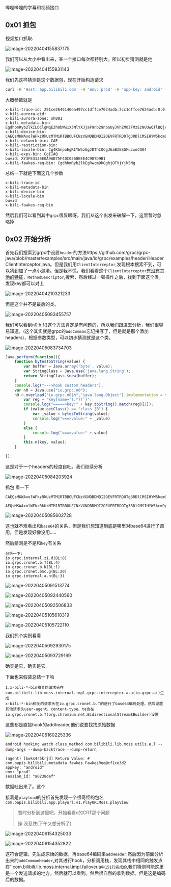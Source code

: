 哔哩哔哩的字幕和视频接口

## 0x01 抓包

视频接口抓取:

![image-20220404155837175](https://img.dem0dem0.top/images/image-20220404155837175.png)

我们可以从大小中看出来，某一个接口每次都特别大。所以初步猜测就是他

![image-20220404155931143](https://img.dem0dem0.top/images/image-20220404155931143.png)

我们先这样猜测是这个数据包，现在开始构造请求

```bash
curl -H 'Host: app.bilibili.com' -H 'env: prod' -H 'app-key: android' -H 'user-agent: Dalvik/2.1.0 (Linux; U; Android 8.1.0; Nexus 5X Build/OPM7.181205.001) 6.66.0 os/android model/Nexus 5X mobi_app/android build/6660400 channel/html5_search_google innerVer/6660400 osVer/8.1.0 network/2' -H 'x-bili-trace-id: 291ce2646146ea497cc1dffce7624adb:7cc1dffce7624adb:0:0' -H 'x-bili-aurora-eid: ' -H 'x-bili-aurora-zone: sh001' -H 'x-bili-metadata-bin: EgdhbmRyb2lkILDClgMqE2h0bWw1X3NlYXJjaF9nb29nbGUyJVhZM0ZFMzEzNUUwQTlBQjc1RjQwQzAyNjhFRUU0Qzk4N0Q5QjE6B2FuZHJvaWQ' -H 'x-bili-device-bin: CAEQsMKWAxolWFkzRkUzMTM1RTBBOUFCNzVGNDBDMDI2OEVFRTRDOTg3RDlCMSIHYW5kcm9pZCoHYW5kcm9pZDoTaHRtbDVfc2VhcmNoX2dvb2dsZUIGZ29vZ2xlSghOZXh1cyA1WFIFOC4xLjBaQGQ4MWI4Y2U5YjkxYTQwNzViNTE0Y2UzMzRkMTRkY2MyMjAyMjA0MDQxNTMyMTMzZTg5OTFkNGMyZTA2NWFmM2ZiQGQ4MWI4Y2U5YjkxYTQwNzViNTE0Y2UzMzRkMTRkY2MyMjAyMjA0MDQxNTMyMTMzZTg5OTFkNGMyZTA2NWFmM2ZqBjYuNjYuMHJAZDgxYjhjZTliOTFhNDA3NWI1MTRjZTMzNGQxNGRjYzIyMDIyMDQwNDE1MzIxMzNlODk5MWQ0YzJlMDY1YWYzZnj9vaqSBg' -H 'x-bili-network-bin: CAE' -H 'x-bili-restriction-bin: ' -H 'x-bili-locale-bin: Cg4KAnpoEgRIYW5zGgJDThIOCgJ6aBIESGFucxoCQ04' -H 'x-bili-exps-bin: CgIIAQ' -H 'buvid: XY3FE3135E0A9AB75F40C0268EEE4C987D9B1' -H 'x-bili-fawkes-req-bin: CgdhbmRyb2lkEgRwcm9kGghjOTVjYjk5Ng' -H 'bili-bridge-engine: cronet' -H 'content-type: application/grpc' --data-binary "
```

大概参数就是

```
x-bili-trace-id: 291ce2646146ea497cc1dffce7624adb:7cc1dffce7624adb:0:0
x-bili-aurora-eid:
x-bili-aurora-zone: sh001
x-bili-metadata-bin: EgdhbmRyb2lkILDClgMqE2h0bWw1X3NlYXJjaF9nb29nbGUyJVhZM0ZFMzEzNUUwQTlBQjc1RjQwQzAyNjhFRUU0Qzk4N0Q5QjE6B2FuZHJvaWQ
x-bili-device-bin: CAEQsMKWAxolWFkzRkUzMTM1RTBBOUFCNzVGNDBDMDI2OEVFRTRDOTg3RDlCMSIHYW5kcm9pZCoHYW5kcm9pZDoTaHRtbDVfc2VhcmNoX2dvb2dsZUIGZ29vZ2xlSghOZXh1cyA1WFIFOC4xLjBaQGQ4MWI4Y2U5YjkxYTQwNzViNTE0Y2UzMzRkMTRkY2MyMjAyMjA0MDQxNTMyMTMzZTg5OTFkNGMyZTA2NWFmM2ZiQGQ4MWI4Y2U5YjkxYTQwNzViNTE0Y2UzMzRkMTRkY2MyMjAyMjA0MDQxNTMyMTMzZTg5OTFkNGMyZTA2NWFmM2ZqBjYuNjYuMHJAZDgxYjhjZTliOTFhNDA3NWI1MTRjZTMzNGQxNGRjYzIyMDIyMDQwNDE1MzIxMzNlODk5MWQ0YzJlMDY1YWYzZnj9vaqSBg
x-bili-network-bin: CAE
x-bili-restriction-bin:
x-bili-locale-bin: Cg4KAnpoEgRIYW5zGgJDThIOCgJ6aBIESGFucxoCQ04
x-bili-exps-bin: CgIIAQ
buvid: XY3FE3135E0A9AB75F40C0268EEE4C987D9B1
x-bili-fawkes-req-bin: CgdhbmRyb2lkEgRwcm9kGghjOTVjYjk5Ng
```

总结一下就是下面这几个参数

```
x-bili-trace-id
x-bili-metadata-bin
x-bili-device-bin
x-bili-locale-bin
buvid
x-bili-fawkes-req-bin
```

然后我们可以看到其中`grpc`很显眼呀，我们从这个出发来破解一下，这里暂时忽略掉.

## 0x02 开始分析

首先我们搜索到grpc中设置`header`的方法https://github.com/grpc/grpc-java/blob/master/examples/src/main/java/io/grpc/examples/header/HeaderClientInterceptor.java。但是我们用`ClientInterceptor`,发现根本搜索不到，可以猜到加了一点小混淆。但是我不慌，我们看看这个`ClientInterceptor`[有没有其他的特征](https://github.com/grpc/grpc-java/blob/1ab7a6dd0fa03d2e7be049baf977f67ba358aae5/api/src/main/java/io/grpc/ClientInterceptor.java#L42)，`MethodDescriptor`,搜索，然后经过一顿操作之后，找到下面这个类，发现key都可以对上

![image-20220404210321233](https://img.dem0dem0.top/images/image-20220404210321233.png)

但是这个并不是最后的类。

![image-20220405083455757](https://img.dem0dem0.top/images/image-20220405083455757.png)

我们可以看到n0.h.f()这个方法肯定是有问题的，所以我们跟进去分析，我们很容易知道，(这个其实就是grpc的`addComman`忘记拼写了，但是就是那个添加headers)，根据参数类型，可以初步猜测就是这个类。

![image-20220405083734703](https://img.dem0dem0.top/images/image-20220405083734703.png)

```js
Java.perform(function(){
    function bytesToString(value) {
        var buffer = Java.array('byte', value);
        var StringClass = Java.use('java.lang.String');
        return StringClass.$new(buffer);
    }
    console.log("--->hook custom headers");
    var n0 = Java.use("io.grpc.n0");
    n0.n.overload("io.grpc.n0$h","java.lang.Object").implementation = function (key, value) {
        var reg = "Key{name='(.*?)'}";
        console.log("=====>key:" + key.toString().match(reg)[1]);
        if (value.getClass() == "class [B") {
            var _value = bytesToString(value);
            console.log("===>value:" + _value)
        }
        else {
            console.log("===>value:" + value)
        }
        this.n(key, value);
    }

});
```

这是对于一个headers的轻度自吐。我们继续分析

![image-20220405084203924](https://img.dem0dem0.top/images/image-20220405084203924.png)

抓包 看一下

```
CAEQsMKWAxolWFkzRkUzMTM1RTBBOUFCNzVGNDBDMDI2OEVFRTRDOTg3RDlCMSIHYW5kcm9pZCoHYW5kcm9pZDoTaHRtbDVfc2VhcmNoX2dvb2dsZUIGZ29vZ2xlSghOZXh1cyA1WFIFOC4xLjBaQGQ4MWI4Y2U5YjkxYTQwNzViNTE0Y2UzMzRkMTRkY2MyMjAyMjA0MDQxNTMyMTMzZTg5OTFkNGMyZTA2NWFmM2ZiQGQ4MWI4Y2U5YjkxYTQwNzViNTE0Y2UzMzRkMTRkY2MyMjAyMjA0MDQxNTMyMTMzZTg5OTFkNGMyZTA2NWFmM2ZqBjYuNjYuMHJAZDgxYjhjZTliOTFhNDA3NWI1MTRjZTMzNGQxNGRjYzIyMDIyMDQwNDE1MzIxMzNlODk5MWQ0YzJlMDY1YWYzZnj9vaqSBg
```

```
AEQsMKWAxolWFkzRkUzMTM1RTBBOUFCNzVGNDBDMDI2OEVFRTRDOTg3RDlCMSIHYW5kcm9pZCoHYW5kcm9pZDoTaHRtbDVfc2VhcmNoX2dvb2dsZUIGZ29vZ2xlSghOZXh1cyA1WFIFOC4xLjBaQGQ4MWI4Y2U5YjkxYTQwNzViNTE0Y2UzMzRkMTRkY2MyMjAyMjA0MDQxNTMyMTMzZTg5OTFkNGMyZTA2NWFmM2ZiQGQ4MWI4Y2U5YjkxYTQwNzViNTE0Y2UzMzRkMTRkY2MyMjAyMjA0MDQxNTMyMTMzZTg5OTFkNGMyZTA2NWFmM2ZqBjYuNjYuMHJAZDgxYjhjZTliOTFhNDA3NWI1MTRjZTMzNGQxNGRjYzIyMDIyMDQwNDE1MzIxMzNlODk5MWQ0YzJlMDY1YWYzZnj9vaqSBg
```

![image-20220405085602728](https://img.dem0dem0.top/images/image-20220405085602728.png)

这也就不难看出和`base64`的关系，但是我们想知道到底是哪里对base64进行了调用，但是发现好像没用.....

然后猜测是不是和`key`有关系

```
分析一下:
io.grpc.internal.z1.d(BL:8)
io.grpc.cronet.b.T(BL:4)
io.grpc.cronet.b.N(BL:1)
io.grpc.cronet.b$c.g(BL:20)
io.grpc.internal.a.n(BL:3)
```

![image-20220405091513774](https://img.dem0dem0.top/images/image-20220405091513774.png)

![image-20220405092440560](https://img.dem0dem0.top/images/image-20220405092440560.png)

![image-20220405092506833](https://img.dem0dem0.top/images/image-20220405092506833.png)



![image-20220405105610319](https://img.dem0dem0.top/images/image-20220405105610319.png)

![image-20220405105722110](https://img.dem0dem0.top/images/image-20220405105722110.png)

我们抓个实例看看

![image-20220405092930175](https://img.dem0dem0.top/images/image-20220405092930175.png)

![image-20220405093729169](https://img.dem0dem0.top/images/image-20220405093729169.png)

确实是它，确实是它.

下面也来假装总结一下哈

```
1.x-bili-*-bin相关的请求头在com.bilibili.lib.moss.internal.impl.grpc.interceptor.a.a(io.grpc.ai)生成
x-bili-*-bin相关的请求头在io.grpc.cronet.b.T的进行了base64编码处理，然后设置
其他请求头user-agent、content-type、te也在io.grpc.cronet.b.T(org.chromium.net.BidirectionalStream$Builder)设置
```

这些都是直接hook的addheader,他们说要找找原始数据

![image-20220405160225336](https://img.dem0dem0.top/images/image-20220405160225336.png)

`android hooking watch class_method com.bilibili.lib.moss.utils.e.l --dump-args --dump-backtrace --dump-return`,

```
(agent) [bwks4r5krjd] Return Value: # com.bapis.bilibili.metadata.fawkes.FawkesReq@cf1ce3d2
appkey: "android"                                        
env: "prod"                                   
session_id: "a0238def" 
```

数据吐出来了。这个

接着是`playload`的分析首先发现一个很奇怪的包名`com.bapis.bilibili.app.playurl.v1.PlayURLMoss.playView`

> 暂时分析到这里吧，开始看看c的CRT那个问题
>
> 操 没忍住(下午又想分析了)

![image-20220406154325033](https://img.dem0dem0.top/images/image-20220406154325033.png)

![image-20220406154352822](https://img.dem0dem0.top/images/image-20220406154352822.png)

这符合逻辑，先生成原始的数据，再base64编码来`addHeader`.然后因为前面分析出来的`addCommonHeader`,对其进行hook，分析调用栈，发现其栈中相同的触发点在``com.bilibili.lib.moss.internal.impl.failover.a`中151行完成的`,我们猜测可能这里是一个发送请求的地方。然后就可以看到。然后很自然的拿到数据。但是这是编码后的数据。
